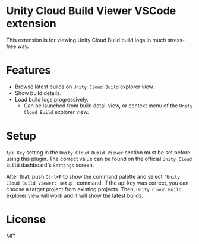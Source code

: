 # Unity Cloud Build Viewer VSCode extension

This extension is for viewing Unity Cloud Build build logs in much stress-free way.

# Features

* Browse latest builds on `Unity Cloud Build` explorer view.
* Show build details.
* Load build logs progressively.
  * Can be launched from build detail view, or context menu of the `Unity Cloud Build` explorer view.

# Setup

`Api Key` setting in the `Unity Cloud Build Viewer` section must be set before using this plugin. The correct value can be found on the official `Unity Cloud Build` dashboard's `Settings` screen.

After that, push `Ctrl+P` to show the command palette and select `'Unity Cloud Build Viewer: setup'` command.
If the api key was correct, you can choose a target project from existing projects.
Then, `Unity Cloud Build` explorer view will work and it will show the latest builds.

# License

MIT
